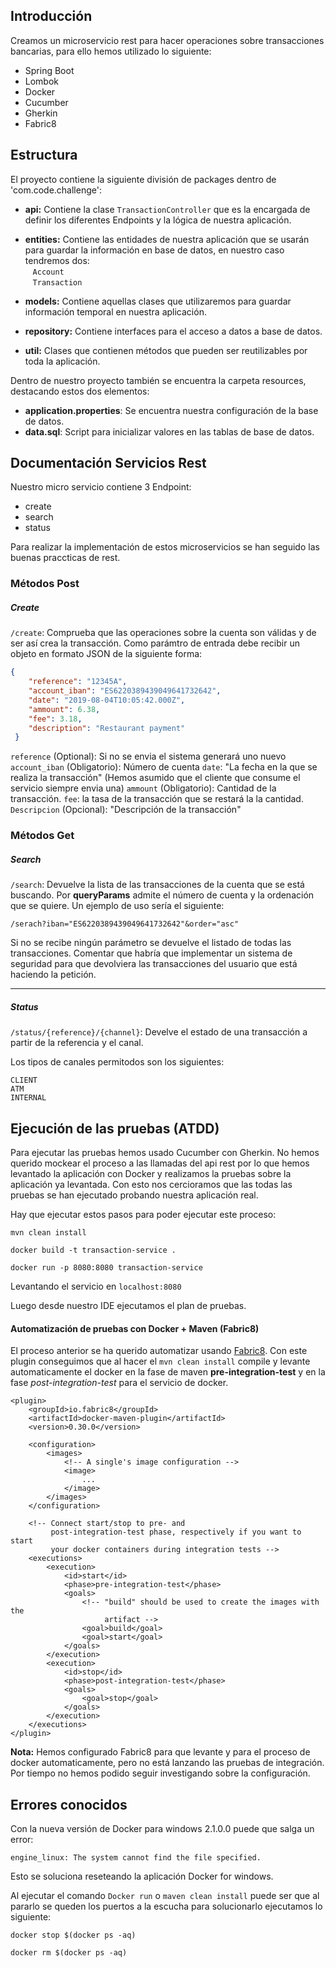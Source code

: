 Introducción
---------------
Creamos un microservicio rest para hacer operaciones sobre transacciones bancarias, para ello hemos utilizado 
lo siguiente:

- Spring Boot
- Lombok
- Docker
- Cucumber
- Gherkin
- Fabric8

Estructura
---------------
El proyecto contiene la siguiente división de packages dentro de 'com.code.challenge':

- **api:** Contiene la clase `TransactionController` que es la encargada de definir los diferentes Endpoints
y la lógica de nuestra aplicación.

- **entities:** Contiene las entidades de nuestra aplicación que se usarán para guardar
la información en base de datos, en nuestro caso tendremos dos: <br>
&nbsp;&nbsp; `Account` <br>
&nbsp;&nbsp; `Transaction`

- **models:** Contiene aquellas clases que utilizaremos para guardar información temporal en nuestra aplicación.

- **repository:** Contiene interfaces para el acceso a datos a base de datos.

- **util:** Clases que contienen métodos que pueden ser reutilizables por toda la aplicación.

Dentro de nuestro proyecto también se encuentra la carpeta resources, destacando estos dos elementos:

- **application.properties**: Se encuentra nuestra configuración de la base de datos.
- **data.sql**: Script para inicializar valores en las tablas de base de datos.

Documentación Servicios Rest
-----------------------------
Nuestro micro servicio contiene 3 Endpoint:
- create
- search
- status

Para realizar la implementación de estos microservicios se han seguido las buenas praccticas de rest.

###  Métodos Post

##### Create
`/create`: Comprueba que las operaciones sobre la cuenta son válidas y de ser así crea la transacción. Como parámtro de entrada
debe recibir un objeto en formato JSON de la siguiente forma:

``` json
{
    "reference": "12345A",
    "account_iban": "ES6220389439049641732642",
    "date": "2019-08-04T10:05:42.000Z",
    "ammount": 6.38,
    "fee": 3.18,
    "description": "Restaurant payment"
 }
```

`reference` (Optional): Si no se envia el sistema generará uno nuevo
`account_iban` (Obligatorio): Número de cuenta
`date`: "La fecha en la que se realiza la transacción" (Hemos asumido que el cliente que consume el servicio siempre envia una)
`ammount` (Obligatorio): Cantidad de la transacción.
`fee`: la tasa de la transacción que se restará la la cantidad.
`Descripcion` (Opcional): "Descripción de la transacción"
### Métodos Get

##### Search
`/search`: Devuelve la lista de las transacciones de la cuenta que se está buscando. Por **queryParams** admite el 
número de cuenta y la ordenación que se quiere. Un ejemplo de uso sería el siguiente:

`/serach?iban="ES6220389439049641732642"&order="asc"`

Si no se recibe ningún parámetro se devuelve el listado de todas las transacciones. Comentar que habría que implementar 
un sistema de seguridad para que devolviera las transacciones del usuario que está haciendo la petición.

----------------

##### Status
`/status/{reference}/{channel}`: Develve el estado de una transacción a partir de la referencia y el canal.

Los tipos de canales permitodos son los siguientes:

``` text
CLIENT
ATM
INTERNAL
```

Ejecución de las pruebas (ATDD)
-----------------------------------
Para ejecutar las pruebas hemos usado Cucumber con Gherkin. No hemos querido mockear el proceso a las llamadas 
del api rest por lo que hemos levantado la aplicación con Docker y realizamos la pruebas sobre la aplicación ya levantada.
Con esto nos cercioramos que las todas las pruebas se han ejecutado probando nuestra aplicación real.

Hay que ejecutar estos pasos para poder ejecutar este proceso:

`mvn clean install`

`docker build -t transaction-service .`

`docker run -p 8080:8080 transaction-service`

Levantando el servicio en `localhost:8080`

Luego desde nuestro IDE ejecutamos el plan de pruebas.

#### Automatización de pruebas con Docker + Maven (Fabric8)

El proceso anterior se ha querido automatizar usando [Fabric8](http://dmp.fabric8.io/). Con este plugin conseguimos que al 
hacer el `mvn clean install` compile y levante automaticamente el docker en la fase de maven **pre-integration-test** 
y en la fase *post-integration-test* para el servicio de docker.

````text
<plugin>
    <groupId>io.fabric8</groupId>
    <artifactId>docker-maven-plugin</artifactId>
    <version>0.30.0</version>

    <configuration>
        <images>
            <!-- A single's image configuration -->
            <image>
                ...
            </image>
        </images>
    </configuration>

    <!-- Connect start/stop to pre- and
         post-integration-test phase, respectively if you want to start
         your docker containers during integration tests -->
    <executions>
        <execution>
            <id>start</id>
            <phase>pre-integration-test</phase>
            <goals>
                <!-- "build" should be used to create the images with the
                     artifact -->
                <goal>build</goal>
                <goal>start</goal>
            </goals>
        </execution>
        <execution>
            <id>stop</id>
            <phase>post-integration-test</phase>
            <goals>
                <goal>stop</goal>
            </goals>
        </execution>
    </executions>
</plugin>
````

**Nota:** Hemos configurado Fabric8 para que levante y para el proceso de docker automaticamente, pero no está lanzando las 
pruebas de integración. Por tiempo no hemos podido seguir investigando sobre la configuración.

Errores conocidos
------------------
Con la nueva versión de Docker para windows 2.1.0.0 puede que salga un error:

`engine_linux: The system cannot find the file specified.`

Esto se soluciona reseteando la aplicación Docker for windows.

Al ejecutar el comando `Docker run` o `maven clean install` puede ser que al pararlo se queden los puertos a la escucha
para solucionarlo ejecutamos lo siguiente:

`docker stop $(docker ps -aq)`

`docker rm $(docker ps -aq)`
